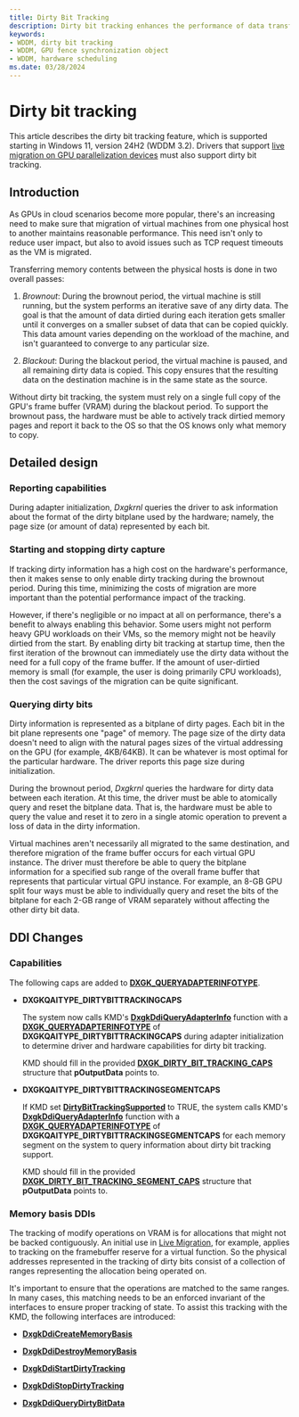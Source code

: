 ```yaml
---
title: Dirty Bit Tracking
description: Dirty bit tracking enhances the performance of data transfer between physical hosts during the live migration of virtual machines.
keywords:
- WDDM, dirty bit tracking
- WDDM, GPU fence synchronization object
- WDDM, hardware scheduling
ms.date: 03/28/2024
---
```


# Dirty bit tracking

This article describes the dirty bit tracking feature, which is supported starting in Windows 11, version 24H2 (WDDM 3.2). Drivers that support [live migration on GPU parallelization devices](live-migration-on-gpup-devices.md) must also support dirty bit tracking.

## Introduction

As GPUs in cloud scenarios become more popular, there's an increasing need to make sure that migration of virtual machines from one physical host to another maintains reasonable performance. This need isn't only to reduce user impact, but also to avoid issues such as TCP request timeouts as the VM is migrated.

Transferring memory contents between the physical hosts is done in two overall passes:

1. *Brownout*: During the brownout period, the virtual machine is still running, but the system performs an iterative save of any dirty data. The goal is that the amount of data dirtied during each iteration gets smaller until it converges on a smaller subset of data that can be copied quickly. This data amount varies depending on the workload of the machine, and isn't guaranteed to converge to any particular size.

2. *Blackout*: During the blackout period, the virtual machine is paused, and all remaining dirty data is copied. This copy ensures that the resulting data on the destination machine is in the same state as the source.

Without dirty bit tracking, the system must rely on a single full copy of the GPU's frame buffer (VRAM) during the blackout period. To support the brownout pass, the hardware must be able to actively track dirtied memory pages and report it back to the OS so that the OS knows only what memory to copy.

## Detailed design

### Reporting capabilities

During adapter initialization, *Dxgkrnl* queries the driver to ask information about the format of the dirty bitplane used by the hardware; namely, the page size (or amount of data) represented by each bit.

### Starting and stopping dirty capture

If tracking dirty information has a high cost on the hardware's performance, then it makes sense to only enable dirty tracking during the brownout period. During this time, minimizing the costs of migration are more important than the potential performance impact of the tracking.

However, if there's negligible or no impact at all on performance, there's a benefit to always enabling this behavior. Some users might not perform heavy GPU workloads on their VMs, so the memory might not be heavily dirtied from the start. By enabling dirty bit tracking at startup time, then the first iteration of the brownout can immediately use the dirty data without the need for a full copy of the frame buffer. If the amount of user-dirtied memory is small (for example, the user is doing primarily CPU workloads), then the cost savings of the migration can be quite significant.

### Querying dirty bits

Dirty information is represented as a bitplane of dirty pages. Each bit in the bit plane represents one "page" of memory. The page size of the dirty data doesn't need to align with the natural pages sizes of the virtual addressing on the GPU (for example, 4KB/64KB). It can be whatever is most optimal for the particular hardware. The driver reports this page size during initialization.

During the brownout period, *Dxgkrnl* queries the hardware for dirty data between each iteration. At this time, the driver must be able to atomically query and reset the bitplane data. That is, the hardware must be able to query the value and reset it to zero in a single atomic operation to prevent a loss of data in the dirty information.

Virtual machines aren't necessarily all migrated to the same destination, and therefore migration of the frame buffer occurs for each virtual GPU instance. The driver must therefore be able to query the bitplane information for a specified sub range of the overall frame buffer that represents that particular virtual GPU instance. For example, an 8-GB GPU split four ways must be able to individually query and reset the bits of the bitplane for each 2-GB range of VRAM separately without affecting the other dirty bit data.

## DDI Changes

### Capabilities

The following caps are added to [**DXGK_QUERYADAPTERINFOTYPE**](/windows-hardware/drivers/ddi/d3dkmddi/ne-d3dkmddi-_dxgk_queryadapterinfotype).

* **DXGKQAITYPE_DIRTYBITTRACKINGCAPS**

  The system now calls KMD's [**DxgkDdiQueryAdapterInfo**](/windows-hardware/drivers/ddi/d3dkmddi/nc-d3dkmddi-dxgkddi_queryadapterinfo) function with a [**DXGK_QUERYADAPTERINFOTYPE**](/windows-hardware/drivers/ddi/d3dkmddi/ne-d3dkmddi-_dxgk_queryadapterinfotype) of **DXGKQAITYPE_DIRTYBITTRACKINGCAPS** during adapter initialization to determine driver and hardware capabilities for dirty bit tracking.

  KMD should fill in the provided [**DXGK_DIRTY_BIT_TRACKING_CAPS**](/windows-hardware/drivers/ddi/d3dkmddi/ns-d3dkmddi-dxgk_dirty_bit_tracking_caps) structure that **pOutputData** points to.

* **DXGKQAITYPE_DIRTYBITTRACKINGSEGMENTCAPS**

  If KMD set [**DirtyBitTrackingSupported**](/windows-hardware/drivers/ddi/d3dkmddi/ns-d3dkmddi-dxgk_dirty_bit_tracking_caps) to TRUE, the system calls KMD's [**DxgkDdiQueryAdapterInfo**](/windows-hardware/drivers/ddi/d3dkmddi/nc-d3dkmddi-dxgkddi_queryadapterinfo) function with a [**DXGK_QUERYADAPTERINFOTYPE**](/windows-hardware/drivers/ddi/d3dkmddi/ne-d3dkmddi-_dxgk_queryadapterinfotype) of **DXGKQAITYPE_DIRTYBITTRACKINGSEGMENTCAPS** for each memory segment on the system to query information about dirty bit tracking support.

  KMD should fill in the provided [**DXGK_DIRTY_BIT_TRACKING_SEGMENT_CAPS**](/windows-hardware/drivers/ddi/d3dkmddi/ns-d3dkmddi-dxgk_dirty_bit_tracking_segment_caps) structure that **pOutputData** points to.

### Memory basis DDIs

The tracking of modify operations on VRAM is for allocations that might not be backed contiguously. An initial use in [Live Migration](live-migration-on-gpup-devices.md), for example, applies to tracking on the framebuffer reserve for a virtual function. So the physical addresses represented in the tracking of dirty bits consist of a collection of ranges representing the allocation being operated on.

It's important to ensure that the operations are matched to the same ranges. In many cases, this matching needs to be an enforced invariant of the interfaces to ensure proper tracking of state. To assist this tracking with the KMD, the following interfaces are introduced:

* [**DxgkDdiCreateMemoryBasis**](/windows-hardware/drivers/ddi/d3dkmddi/nc-d3dkmddi-dxgkddi_creatememorybasis)

* [**DxgkDdiDestroyMemoryBasis**](/windows-hardware/drivers/ddi/d3dkmddi/nc-d3dkmddi-dxgkddi_destroymemorybasis)

* [**DxgkDdiStartDirtyTracking**](/windows-hardware/drivers/ddi/d3dkmddi/nc-d3dkmddi-dxgkddi_startdirtytracking)

* [**DxgkDdiStopDirtyTracking**](/windows-hardware/drivers/ddi/d3dkmddi/nc-d3dkmddi-dxgkddi_stopdirtytracking)

* [**DxgkDdiQueryDirtyBitData**](/windows-hardware/drivers/ddi/d3dkmddi/nc-d3dkmddi-dxgkddi_querydirtybitdata)
